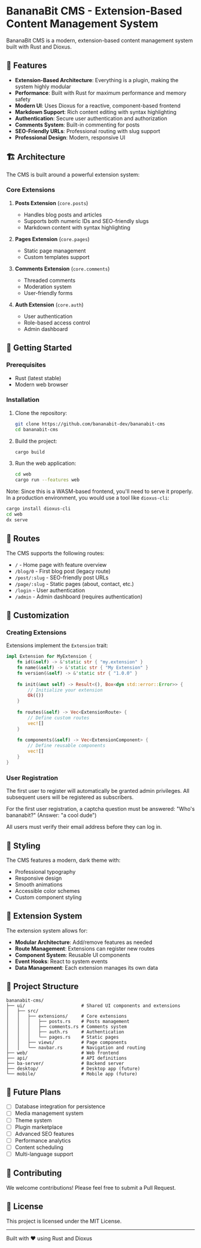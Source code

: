 # BananaBit CMS - Extension-Based Content Management System

BananaBit CMS is a modern, extension-based content management system built with Rust and Dioxus.

## 🌟 Features

- **Extension-Based Architecture**: Everything is a plugin, making the system highly modular
- **Performance**: Built with Rust for maximum performance and memory safety
- **Modern UI**: Uses Dioxus for a reactive, component-based frontend
- **Markdown Support**: Rich content editing with syntax highlighting
- **Authentication**: Secure user authentication and authorization
- **Comments System**: Built-in commenting for posts
- **SEO-Friendly URLs**: Professional routing with slug support
- **Professional Design**: Modern, responsive UI

## 🏗️ Architecture

The CMS is built around a powerful extension system:

### Core Extensions

1. **Posts Extension** (`core.posts`)
   - Handles blog posts and articles
   - Supports both numeric IDs and SEO-friendly slugs
   - Markdown content with syntax highlighting

2. **Pages Extension** (`core.pages`)
   - Static page management
   - Custom templates support

3. **Comments Extension** (`core.comments`)
   - Threaded comments
   - Moderation system
   - User-friendly forms

4. **Auth Extension** (`core.auth`)
   - User authentication
   - Role-based access control
   - Admin dashboard

## 🚀 Getting Started

### Prerequisites

- Rust (latest stable)
- Modern web browser

### Installation

1. Clone the repository:
   ```bash
   git clone https://github.com/bananabit-dev/bananabit-cms
   cd bananabit-cms
   ```

2. Build the project:
   ```bash
   cargo build
   ```

3. Run the web application:
   ```bash
   cd web
   cargo run --features web
   ```

Note: Since this is a WASM-based frontend, you'll need to serve it properly. In a production environment, you would use a tool like `dioxus-cli`:

```bash
cargo install dioxus-cli
cd web
dx serve
```

## 📍 Routes

The CMS supports the following routes:

- `/` - Home page with feature overview
- `/blog/0` - First blog post (legacy route)
- `/post/:slug` - SEO-friendly post URLs
- `/page/:slug` - Static pages (about, contact, etc.)
- `/login` - User authentication
- `/admin` - Admin dashboard (requires authentication)

## 🎨 Customization

### Creating Extensions

Extensions implement the `Extension` trait:

```rust
impl Extension for MyExtension {
    fn id(&self) -> &'static str { "my.extension" }
    fn name(&self) -> &'static str { "My Extension" }
    fn version(&self) -> &'static str { "1.0.0" }
    
    fn init(&mut self) -> Result<(), Box<dyn std::error::Error>> {
        // Initialize your extension
        Ok(())
    }
    
    fn routes(&self) -> Vec<ExtensionRoute> {
        // Define custom routes
        vec![]
    }
    
    fn components(&self) -> Vec<ExtensionComponent> {
        // Define reusable components
        vec![]
    }
}
```

### User Registration

The first user to register will automatically be granted admin privileges. All subsequent users will be registered as subscribers.

For the first user registration, a captcha question must be answered: "Who's bananabit?" (Answer: "a cool dude")

All users must verify their email address before they can log in.

## 🎨 Styling

The CMS features a modern, dark theme with:

- Professional typography
- Responsive design
- Smooth animations
- Accessible color schemes
- Custom component styling

## 🧩 Extension System

The extension system allows for:

- **Modular Architecture**: Add/remove features as needed
- **Route Management**: Extensions can register new routes
- **Component System**: Reusable UI components
- **Event Hooks**: React to system events
- **Data Management**: Each extension manages its own data

## 📁 Project Structure

```
bananabit-cms/
├── ui/                     # Shared UI components and extensions
│   ├── src/
│   │   ├── extensions/     # Core extensions
│   │   │   ├── posts.rs    # Posts management
│   │   │   ├── comments.rs # Comments system
│   │   │   ├── auth.rs     # Authentication
│   │   │   └── pages.rs    # Static pages
│   │   ├── views/          # Page components
│   │   └── navbar.rs       # Navigation and routing
├── web/                    # Web frontend
├── api/                    # API definitions
├── ba-server/              # Backend server
├── desktop/                # Desktop app (future)
└── mobile/                 # Mobile app (future)
```

## 🔮 Future Plans

- [ ] Database integration for persistence
- [ ] Media management system
- [ ] Theme system
- [ ] Plugin marketplace
- [ ] Advanced SEO features
- [ ] Performance analytics
- [ ] Content scheduling
- [ ] Multi-language support

## 🤝 Contributing

We welcome contributions! Please feel free to submit a Pull Request.

## 📄 License

This project is licensed under the MIT License.

---

Built with ❤️ using Rust and Dioxus